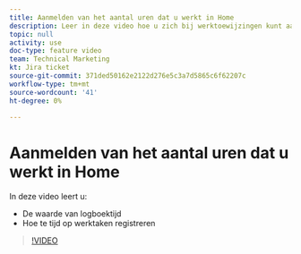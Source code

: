 ```yaml
---
title: Aanmelden van het aantal uren dat u werkt in Home
description: Leer in deze video hoe u zich bij werktoewijzingen kunt aanmelden.
topic: null
activity: use
doc-type: feature video
team: Technical Marketing
kt: Jira ticket
source-git-commit: 371ded50162e2122d276e5c3a7d5865c6f62207c
workflow-type: tm+mt
source-wordcount: '41'
ht-degree: 0%

---
```


# Aanmelden van het aantal uren dat u werkt in Home

In deze video leert u:

* De waarde van logboektijd
* Hoe te tijd op werktaken registreren

>[!VIDEO](https://video.tv.adobe.com/v/335103/?quality=12)
